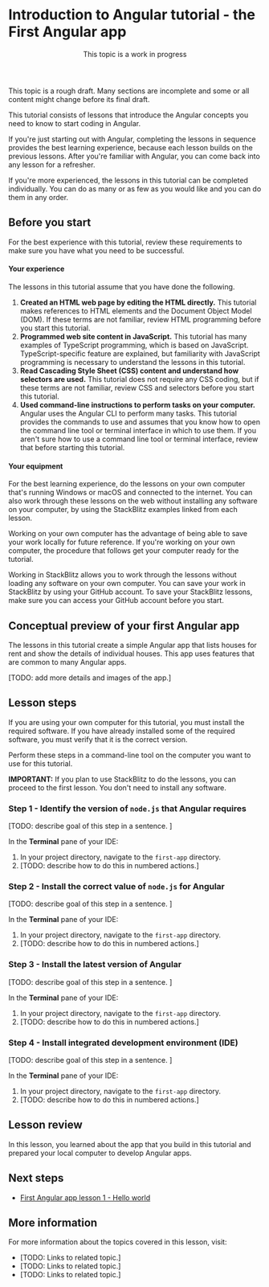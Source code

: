 # Introduction to Angular tutorial - the First Angular app

<div class="callout is-important">

<header>This topic is a work in progress</header>

This topic is a rough draft. Many sections are incomplete and some or all content might change before its final draft.

</div>

This tutorial consists of lessons that introduce the Angular concepts you need to know to start coding in Angular.

If you're just starting out with Angular, completing the lessons in sequence provides the best learning experience, because each lesson builds on the previous lessons.
After you're familiar with Angular, you can come back into any lesson for a refresher.

If you're more experienced, the lessons in this tutorial can be completed individually.
You can do as many or as few as you would like and you can do them in any order.

## Before you start

For the best experience with this tutorial, review these requirements to make sure you have what you need to be successful.

<!-- markdownLint-disable MD001 -->

#### Your experience

The lessons in this tutorial assume that you have done the following.

1.  **Created an HTML web page by editing the HTML directly.**
        This tutorial makes references to HTML elements and the Document Object Model (DOM). If these terms are not familiar, review HTML programming before you start this tutorial.
1.  **Programmed web site content in JavaScript.**
        This tutorial has many examples of TypeScript programming, which is based on JavaScript. TypeScript-specific feature are explained, but familiarity with JavaScript programming is necessary to understand the lessons in this tutorial.
1.  **Read Cascading Style Sheet (CSS) content and understand how selectors are used.**
        This tutorial does not require any CSS coding, but if these terms are not familiar, review CSS and selectors before you start this tutorial.
1.  **Used command-line instructions to perform tasks on your computer.**
        Angular uses the Angular CLI to perform many tasks. This tutorial provides the commands to use and assumes that you know how to open the command line tool or terminal interface in which to use them. If you aren't sure how to use a command line tool or terminal interface, review that before starting this tutorial.

#### Your equipment

For the best learning experience, do the lessons on your own computer that's running Windows or macOS and connected to the internet.
You can also work through these lessons on the web without installing any software on your computer, by using the StackBlitz examples linked from each lesson.

Working on your own computer has the advantage of being able to save your work locally for future reference.
If you're working on your own computer, the procedure that follows get your computer ready for the tutorial.

Working in StackBlitz allows you to work through the lessons without loading any software on your own computer.
You can save your work in StackBlitz by using your GitHub account.
To save your StackBlitz lessons, make sure you can access your GitHub account before you start.

## Conceptual preview of your first Angular app

The lessons in this tutorial create a simple Angular app that lists houses for rent and show the details of individual houses.
This app uses features that are common to many Angular apps.

\[TODO: add more details and images of the app.\]

## Lesson steps

If you are using your own computer for this tutorial, you must install the required software.
If you have already installed some of the required software, you must verify that it is the correct version.

Perform these steps in a command-line tool on the computer you want to use for this tutorial.

<div class="alert is-important">

**IMPORTANT:**
If you plan to use StackBlitz to do the lessons, you can proceed to the first lesson.
You don't need to install any software.

</div>

### Step 1 - Identify the version of `node.js` that Angular requires

\[TODO: describe goal of this step in a sentence. \]

In the **Terminal** pane of your IDE:

1.  In your project directory, navigate to the `first-app` directory.
1.  \[TODO: describe how to do this in numbered actions.\]

### Step 2 - Install the correct value of `node.js` for Angular

\[TODO: describe goal of this step in a sentence. \]

In the **Terminal** pane of your IDE:

1.  In your project directory, navigate to the `first-app` directory.
1.  \[TODO: describe how to do this in numbered actions.\]

### Step 3 - Install the latest version of Angular

\[TODO: describe goal of this step in a sentence. \]

In the **Terminal** pane of your IDE:

1.  In your project directory, navigate to the `first-app` directory.
1.  \[TODO: describe how to do this in numbered actions.\]

### Step 4 - Install integrated development environment (IDE)

\[TODO: describe goal of this step in a sentence. \]

In the **Terminal** pane of your IDE:

1.  In your project directory, navigate to the `first-app` directory.
1.  \[TODO: describe how to do this in numbered actions.\]

## Lesson review

In this lesson, you learned about the app that you build in this tutorial and prepared your local computer to develop Angular apps.

## Next steps

*  [First Angular app lesson 1 - Hello world](tutorial/first-app/first-app-lesson-01)

## More information

For more information about the topics covered in this lesson, visit:

*  \[TODO: Links to related topic.\]
*  \[TODO: Links to related topic.\]
*  \[TODO: Links to related topic.\]
